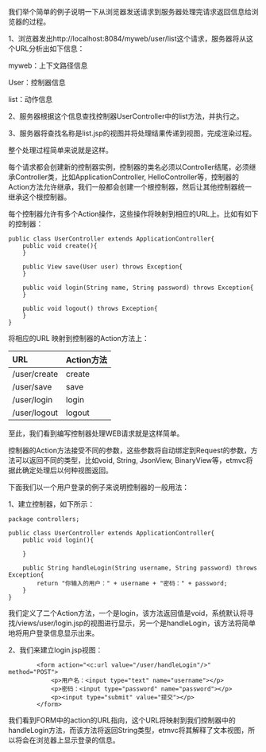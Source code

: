 我们举个简单的例子说明一下从浏览器发送请求到服务器处理完请求返回信息给浏览器的过程。

1、浏览器发出http://localhost:8084/myweb/user/list这个请求，服务器将从这个URL分析出如下信息：

myweb：上下文路径信息

User：控制器信息

list：动作信息

2、服务器根据这个信息查找控制器UserController中的list方法，并执行之。

3、服务器将查找名称是list.jsp的视图并将处理结果传递到视图，完成渲染过程。

整个处理过程简单来说就是这样。

每个请求都会创建新的控制器实例，控制器的类名必须以Controller结尾，必须继承Controller类，比如ApplicationController, HelloController等，控制器的Action方法允许继承，我们一般都会创建一个根控制器，然后让其他控制器统一继承这个根控制器。

每个控制器允许有多个Action操作，这些操作将映射到相应的URL上。比如有如下的控制器：

```
public class UserController extends ApplicationController{
    public void create(){
    }

    public View save(User user) throws Exception{
    }
    
    public void login(String name, String password) throws Exception{
    }

    public void logout() throws Exception{
    }
}
```
将相应的URL 映射到控制器的Action方法上：

|URL|Action方法|
|:--|:-------|
|/user/create |create  |
|/user/save |save    |
|/user/login |login   |
|/user/logout| logout |

至此，我们看到编写控制器处理WEB请求就是这样简单。

控制器的Action方法接受不同的参数，这些参数将自动绑定到Request的参数，方法可以返回不同的类型，比如void, String, JsonView, BinaryView等，etmvc将据此确定处理后以何种视图返回。

下面我们以一个用户登录的例子来说明控制器的一般用法：

1、建立控制器，如下所示：
```
package controllers;

public class UserController extends ApplicationController{
    public void login(){

    }

    public String handleLogin(String username, String password) throws Exception{
        return "你输入的用户：" + username + "密码：" + password;
    }
}
```

我们定义了二个Action方法，一个是login，该方法返回值是void，系统默认将寻找/views/user/login.jsp的视图进行显示，另一个是handleLogin，该方法将简单地将用户登录信息显示出来。

2、我们来建立login.jsp视图：
```
        <form action="<c:url value="/user/handleLogin"/>" method="POST">
            <p>用户名：<input type="text" name="username"></p>
            <p>密码：<input type="password" name="password"></p>
            <p><input type="submit" value="提交"></p>
        </form>
```

我们看到FORM中的action的URL指向，这个URL将映射到我们控制器中的handleLogin方法，而该方法将返回String类型，etmvc将其解释了文本视图，所以将会在浏览器上显示登录的信息。